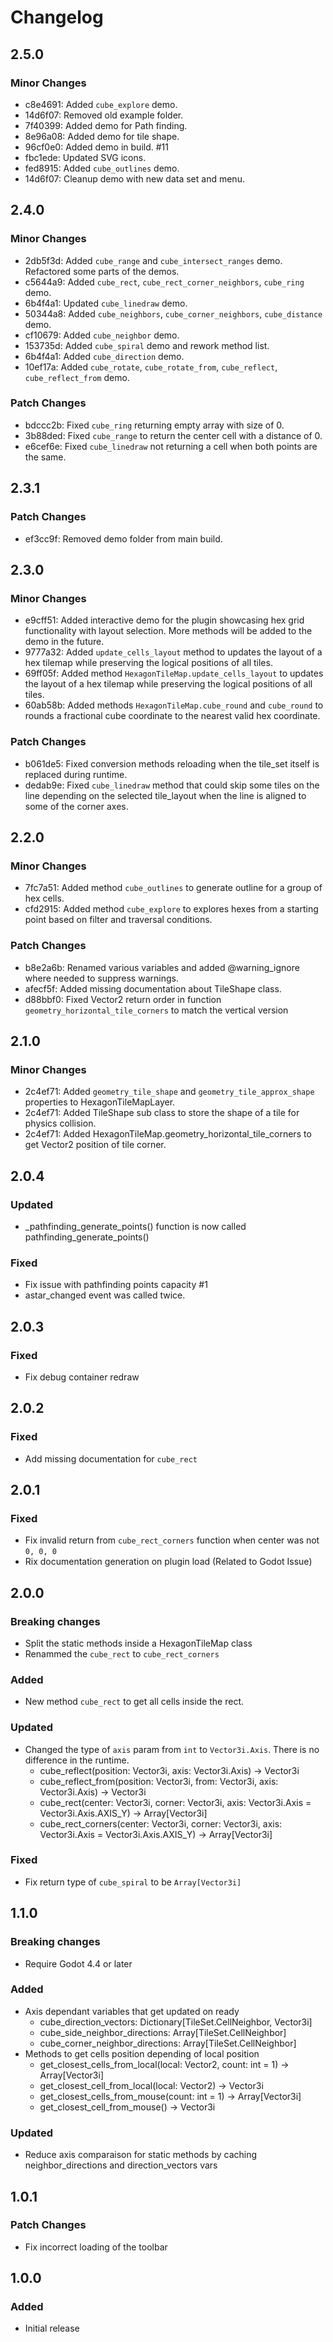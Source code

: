 # Changelog

## 2.5.0

### Minor Changes

- c8e4691: Added `cube_explore` demo.
- 14d6f07: Removed old example folder.
- 7f40399: Added demo for Path finding.
- 8e96a08: Added demo for tile shape.
- 96cf0e0: Added demo in build. #11
- fbc1ede: Updated SVG icons.
- fed8915: Added `cube_outlines` demo.
- 14d6f07: Cleanup demo with new data set and menu.

## 2.4.0

### Minor Changes

- 2db5f3d: Added `cube_range` and `cube_intersect_ranges` demo. Refactored some parts of the demos.
- c5644a9: Added `cube_rect`, `cube_rect_corner_neighbors`, `cube_ring` demo.
- 6b4f4a1: Updated `cube_linedraw` demo.
- 50344a8: Added `cube_neighbors`, `cube_corner_neighbors`, `cube_distance` demo.
- cf10679: Added `cube_neighbor` demo.
- 153735d: Added `cube_spiral` demo and rework method list.
- 6b4f4a1: Added `cube_direction` demo.
- 10ef17a: Added `cube_rotate`, `cube_rotate_from`, `cube_reflect`, `cube_reflect_from` demo.

### Patch Changes

- bdccc2b: Fixed `cube_ring` returning empty array with size of 0.
- 3b88ded: Fixed `cube_range` to return the center cell with a distance of 0.
- e6cef6e: Fixed `cube_linedraw` not returning a cell when both points are the same.

## 2.3.1

### Patch Changes

- ef3cc9f: Removed demo folder from main build.

## 2.3.0

### Minor Changes

- e9cff51: Added interactive demo for the plugin showcasing hex grid functionality with layout selection.
  More methods will be added to the demo in the future.
- 9777a32: Added `update_cells_layout` method to updates the layout of a hex tilemap while preserving the logical positions of all tiles.
- 69ff05f: Added method `HexagonTileMap.update_cells_layout` to updates the layout of a hex tilemap while preserving the logical positions of all tiles.
- 60ab58b: Added methods `HexagonTileMap.cube_round` and `cube_round` to rounds a fractional cube coordinate to the nearest valid hex coordinate.

### Patch Changes

- b061de5: Fixed conversion methods reloading when the tile_set itself is replaced during runtime.
- dedab9e: Fixed `cube_linedraw` method that could skip some tiles on the line depending on the selected tile_layout when the line is aligned to some of the corner axes.

## 2.2.0

### Minor Changes

- 7fc7a51: Added method `cube_outlines` to generate outline for a group of hex cells.
- cfd2915: Added method `cube_explore` to explores hexes from a starting point based on filter and traversal conditions.

### Patch Changes

- b8e2a6b: Renamed various variables and added @warning_ignore where needed to suppress warnings.
- afecf5f: Added missing documentation about TileShape class.
- d88bbf0: Fixed Vector2 return order in function `geometry_horizontal_tile_corners` to match the vertical version

## 2.1.0

### Minor Changes

- 2c4ef71: Added `geometry_tile_shape` and `geometry_tile_approx_shape` properties to HexagonTileMapLayer.
- 2c4ef71: Added TileShape sub class to store the shape of a tile for physics collision.
- 2c4ef71: Added HexagonTileMap.geometry_horizontal_tile_corners to get Vector2 position of tile corner.

## 2.0.4

### Updated

- \_pathfinding_generate_points() function is now called pathfinding_generate_points()

### Fixed

- Fix issue with pathfinding points capacity #1
- astar_changed event was called twice.

## 2.0.3

### Fixed

- Fix debug container redraw

## 2.0.2

### Fixed

- Add missing documentation for `cube_rect`

## 2.0.1

### Fixed

- Fix invalid return from `cube_rect_corners` function when center was not `0, 0, 0`
- Rix documentation generation on plugin load (Related to Godot Issue)

## 2.0.0

### Breaking changes

- Split the static methods inside a HexagonTileMap class
- Renammed the `cube_rect` to `cube_rect_corners`

### Added

- New method `cube_rect` to get all cells inside the rect.

### Updated

- Changed the type of `axis` param from `int` to `Vector3i.Axis`. There is no difference in the runtime.
  - cube_reflect(position: Vector3i, axis: Vector3i.Axis) -> Vector3i
  - cube_reflect_from(position: Vector3i, from: Vector3i, axis: Vector3i.Axis) -> Vector3i
  - cube_rect(center: Vector3i, corner: Vector3i, axis: Vector3i.Axis = Vector3i.Axis.AXIS_Y) -> Array[Vector3i]
  - cube_rect_corners(center: Vector3i, corner: Vector3i, axis: Vector3i.Axis = Vector3i.Axis.AXIS_Y) -> Array[Vector3i]

### Fixed

- Fix return type of `cube_spiral` to be `Array[Vector3i]`

## 1.1.0

### Breaking changes

- Require Godot 4.4 or later

### Added

- Axis dependant variables that get updated on ready
  - cube_direction_vectors: Dictionary[TileSet.CellNeighbor, Vector3i]
  - cube_side_neighbor_directions: Array[TileSet.CellNeighbor]
  - cube_corner_neighbor_directions: Array[TileSet.CellNeighbor]
- Methods to get cells position depending of local position
  - get_closest_cells_from_local(local: Vector2, count: int = 1) -> Array[Vector3i]
  - get_closest_cell_from_local(local: Vector2) -> Vector3i
  - get_closest_cells_from_mouse(count: int = 1) -> Array[Vector3i]
  - get_closest_cell_from_mouse() -> Vector3i

### Updated

- Reduce axis comparaison for static methods by caching neighbor_directions and direction_vectors vars

## 1.0.1

### Patch Changes

- Fix incorrect loading of the toolbar

## 1.0.0

### Added

- Initial release
